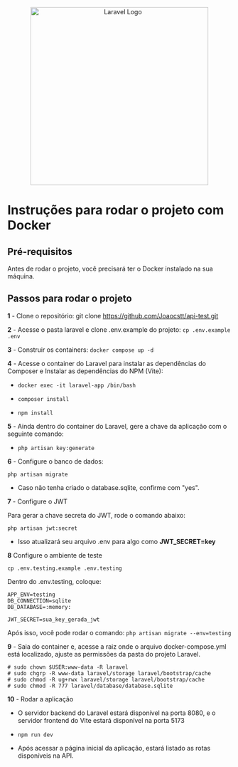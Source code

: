 <p align="center"><a href="https://laravel.com" target="_blank"><img src="https://raw.githubusercontent.com/laravel/art/master/logo-lockup/5%20SVG/2%20CMYK/1%20Full%20Color/laravel-logolockup-cmyk-red.svg" width="400" alt="Laravel Logo"></a></p>


# Instruções para rodar o projeto com Docker

## Pré-requisitos 
Antes de rodar o projeto, você precisará ter o Docker instalado na sua máquina.

## Passos para rodar o projeto

**1** - Clone o repositório: git clone https://github.com/Joaocstt/api-test.git

**2** - Acesse o pasta laravel e clone .env.example do projeto: `` cp .env.example .env ``

**3** - Construir os containers: `` docker compose up -d ``

**4** - Acesse o container do Laravel para instalar as dependências do Composer e Instalar as dependências do NPM (Vite):

- `` docker exec -it laravel-app /bin/bash ``


- `` composer install ``


- `` npm install ``

**5** - Ainda dentro do container do Laravel, gere a chave da aplicação com o seguinte comando:

- `` php artisan key:generate ``

**6** - Configure o banco de dados: 

`` php artisan migrate ``

- Caso não tenha criado o database.sqlite, confirme com "yes".

**7** - Configure o JWT

Para gerar a chave secreta do JWT, rode o comando abaixo:

`` php artisan jwt:secret ``

- Isso atualizará seu arquivo .env para algo como **JWT_SECRET=key**

**8** Configure o ambiente de teste

`` cp .env.testing.example .env.testing ``

Dentro do .env.testing, coloque:

```
APP_ENV=testing
DB_CONNECTION=sqlite
DB_DATABASE=:memory:

JWT_SECRET=sua_key_gerada_jwt
```
Após isso, você pode rodar o comando: `` php artisan migrate --env=testing ``

**9** - Saia do container e, acesse a raiz onde o arquivo docker-compose.yml está localizado, ajuste as permissões da pasta do projeto Laravel.

```
# sudo chown $USER:www-data -R laravel
# sudo chgrp -R www-data laravel/storage laravel/bootstrap/cache
# sudo chmod -R ug+rwx laravel/storage laravel/bootstrap/cache
# sudo chmod -R 777 laravel/database/database.sqlite 
```
**10** - Rodar a aplicação

- O servidor backend do Laravel estará disponível na porta 8080, e o servidor frontend do Vite estará disponível na porta 5173


- `` npm run dev ``


- Após acessar a página inicial da aplicação, estará listado as rotas disponíveis na API.
